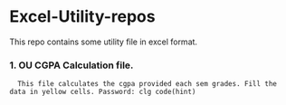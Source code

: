 # Excel-Utility-repos
This repo contains some utility file in excel format.

### 1. OU CGPA Calculation file. 
      This file calculates the cgpa provided each sem grades. Fill the data in yellow cells. Password: clg code(hint)

